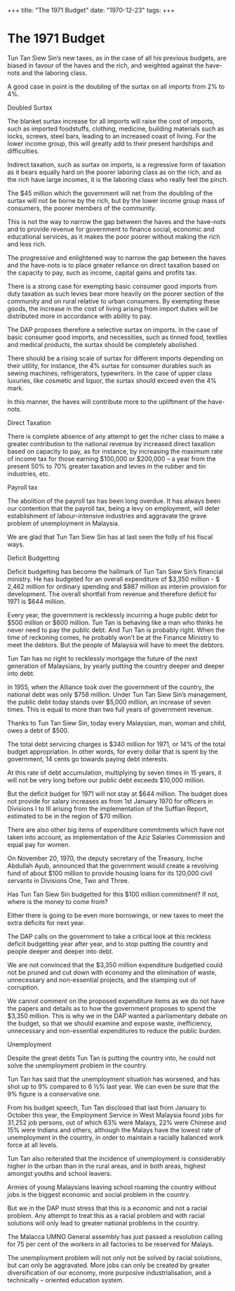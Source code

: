 +++ 
title: "The 1971 Budget"
date: "1970-12-23"
tags:
+++

# The 1971 Budget

Tun Tan Siew Sin’s new taxes, as in the case of all his previous budgets, are biased in favour of the haves and the rich, and weighted against the have-nots and the laboring class.

A good case in point is the doubling of the surtax on all imports from 2% to 4%.

Doubled Surtax

The blanket surtax increase for all imports will raise the cost of imports, such as imported foodstuffs, clothing, medicine, building materials such as locks, screws, steel bars, leading to an increased coast of living. For the lower income group, this will greatly add to their present hardships and difficulties.</u>

Indirect taxation, such as surtax on imports, is a regressive form of taxation as it bears equally hard on the poorer laboring class as on the rich, and as the rich have large incomes, it is the laboring class who really feel the pinch.

The $45 million which the government will net from the doubling of the surtax will not be borne by the rich, but by the lower income group mass of consumers, the poorer members of the community.

This is not the way to narrow the gap between the haves and the have-nots and to provide revenue for government to finance social, economic and educational services, as it makes the poor poorer without making the rich and less rich.

The progressive and enlightened way to narrow the gap between the haves and the have-nots is to place greater reliance on direct taxation based on the capacity to pay, such as income, capital gains and profits tax.

There is a strong case for exempting basic consumer good imports from duty taxation as such levies bear more heavily on the poorer section of the community and on rural relative to urban consumers. By exempting these goods, the increase in the cost of living arising from import duties will be distributed more in accordance with ability to pay.

The DAP proposes therefore a selective surtax on imports. In the case of basic consumer good imports, and necessities, such as tinned food, textiles and medical products, the surtax should be completely abolished.

There should be a rising scale of surtax for different imports depending on their utility, for instance, the 4% surtax for consumer durables such as sewing machines, refrigerators, typewriters. In the case of upper class luxuries, like cosmetic and liquor, the surtax should exceed even the 4% mark.

In this manner, the haves will contribute more to the upliftment of the have-nots.

Direct Taxation

There is complete absence of any attempt to get the richer class to make a greater contribution to the national revenue by increased direct taxation based on capacity to pay, as for instance, by increasing the maximum rate of income tax for those earning $100,000 or $200,000 – a year from the present 50% to 70% greater taxation and levies in the rubber and tin industries, etc.

Payroll tax

The abolition of the payroll tax has been long overdue. It has always been our contention that the payroll tax, being a levy on employment, will deter establishment of labour-intensive industries and aggravate the grave problem of unemployment in Malaysia.

We are glad that Tun Tan Siew Sin has at last seen the folly of his fiscal ways.

Deficit Budgetting

Deficit budgetting has become the hallmark of Tun Tan Siew Sin’s financial ministry. He has budgeted for an overall expenditure of $3,350 million - $ 2,462 million for ordinary spending and $887 million as interim provision for development. The overall shortfall from revenue and therefore deficit for 1971 is $644 million.

Every year, the government is recklessly incurring a huge public debt for $500 million or $600 million. Tun Tan is behaving like a man who thinks he never need to pay the public debt. And Tun Tan is probably right. When the time of reckoning comes, he probably won’t be at the Finance Ministry to meet the debtors. But the people of Malaysia will have to meet the debtors.

Tun Tan has no right to recklessly mortgage the future of the next generation of Malaysians, by yearly putting the country deeper and deeper into debt.

In 1955, when the Alliance took over the government of the country, the national debt was only $758 million. Under Tun Tan Siew Sin’s management, the public debt today stands over $5,000 million, an increase of seven times. This is equal to more than two full years of government revenue.

Thanks to Tun Tan Siew Sin, today every Malaysian, man, woman and child, owes a debt of $500.

The total debt servicing charges is $340 million for 1971, or 14% of the total budget appropriation. In other words, for every dollar that is spent by the government, 14 cents go towards paying debt interests.

At this rate of debt accumulation, multiplying by seven times in 15 years, it will not be very long before our public debt exceeds $10,000 million.

But the deficit budget for 1971 will not stay at $644 million. The budget does not provide for salary increases as from 1st January 1970 for officers in Divisions I to III arising from the implementation of the Suffian Report, estimated to be in the region of $70 million.

There are also other big items of expenditure commitments which have not taken into account, as implementation of the Aziz Salaries Commission and equal pay for women.

On November 20, 1970, the deputy secretary of the Treasury, Inche Abdullah Ayub, announced that the government would create a revolving fund of about $100 million to provide housing loans for its 120,000 civil servants in Divisions One, Two and Three.

Has Tun Tan Siew Sin budgetted for this $100 million commitment? If not, where is the money to come from?

Either there is going to be even more borrowings, or new taxes to meet the extra deficits for next year.

The DAP calls on the government to take a critical look at this reckless deficit budgetting year after year, and to stop putting the country and people deeper and deeper into debt.

We are not convinced that the $3,350 million expenditure budgetted could not be pruned and cut down with economy and the elimination of waste, unnecessary and non-essential projects, and the stamping out of corruption.

We cannot comment on the proposed expenditure items as we do not have the papers and details as to how the government proposes to spend the $3,350 million. This is why we in the DAP wanted a parliamentary debate on the budget, so that we should examine and expose waste, inefficiency, unnecessary and non-essential expenditures to reduce the public burden.

Unemployment

Despite the great debts Tun Tan is putting the country into, he could not solve the unemployment problem in the country.

Tun Tan has said that the unemployment situation has worsened, and has shot up to 9% compared to 6 ½% last year. We can even be sure that the 9% figure is a conservative one.

From his budget speech, Tun Tan disclosed that last from January to October this year, the Employment Service in West Malaysia found jobs for 31,252 job persons, out of which 63% were Malays, 22% were Chinese and 15% were Indians and others, although the Malays have the lowest rate of unemployment in the country, in order to maintain a racially balanced work force at all levels.

Tun Tan also reiterated that the incidence of unemployment is considerably higher in the urban than in the rural areas, and in both areas, highest amongst youths and school leavers.

Armies of young Malaysians leaving school roaming the country without jobs is the biggest economic and social problem in the country.

But we in the DAP must stress that this is a economic and not a racial problem. Any attempt to treat this as a racial problem and with racial solutions will only lead to greater national problems in the country.

The Malacca UMNO General assembly has just passed a resolution calling for 75 per cent of the workers in all factories to be reserved for Malays.

The unemployment problem will not only not be solved by racial solutions, but can only be aggravated. More jobs can only be created by greater diversification of our economy, more purposive industrialisation, and a technically – oriented education system.
 
